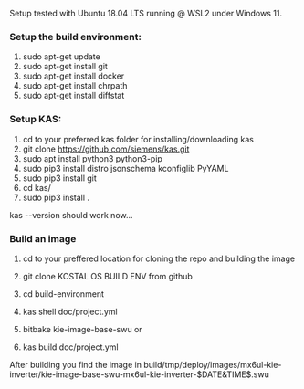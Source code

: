Setup tested with Ubuntu 18.04 LTS running @ WSL2 under Windows 11.

### Setup the build environment:
1. sudo apt-get update
2. sudo apt-get install git
3. sudo apt-get install docker
4. sudo apt-get install chrpath
5. sudo apt-get install diffstat

### Setup KAS:
1. cd to your preferred kas folder for installing/downloading kas
2. git clone https://github.com/siemens/kas.git
3. sudo apt install python3 python3-pip
4. sudo pip3 install distro jsonschema kconfiglib PyYAML
5. sudo pip3 install git
6. cd kas/
7. sudo pip3 install .

kas --version
should work now...

### Build an image

1. cd to your preffered location for cloning the repo and building the image
2. git clone KOSTAL OS BUILD ENV from github
3. cd build-environment

4. kas shell doc/project.yml
5. bitbake kie-image-base-swu
or
4. kas build doc/project.yml

After building you find the image in build/tmp/deploy/images/mx6ul-kie-inverter/kie-image-base-swu-mx6ul-kie-inverter-$DATE&TIME$.swu